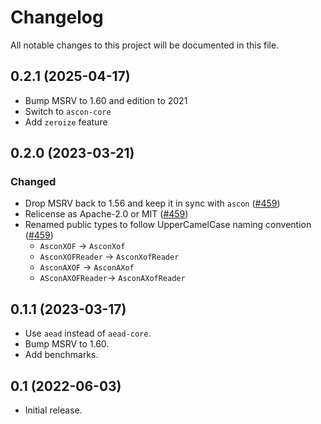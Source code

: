 # Changelog
All notable changes to this project will be documented in this file.

## 0.2.1 (2025-04-17)

* Bump MSRV to 1.60 and edition to 2021
* Switch to `ascon-core`
* Add `zeroize` feature

## 0.2.0 (2023-03-21)
### Changed
- Drop MSRV back to 1.56 and keep it in sync with `ascon` ([#459])
- Relicense as Apache-2.0 or MIT ([#459])
- Renamed public types to follow UpperCamelCase naming convention ([#459])
  - `AsconXOF` -> `AsconXof`
  - `AsconXOFReader` -> `AsconXofReader`
  - `AsconAXOF` -> `AsconAXof`
  - `ASconAXOFReader`-> `AsconAXofReader`

[#459]: https://github.com/RustCrypto/hashes/pull/459

## 0.1.1 (2023-03-17)

* Use `aead` instead of `aead-core`.
* Bump MSRV to 1.60.
* Add benchmarks.

## 0.1 (2022-06-03)

* Initial release.
